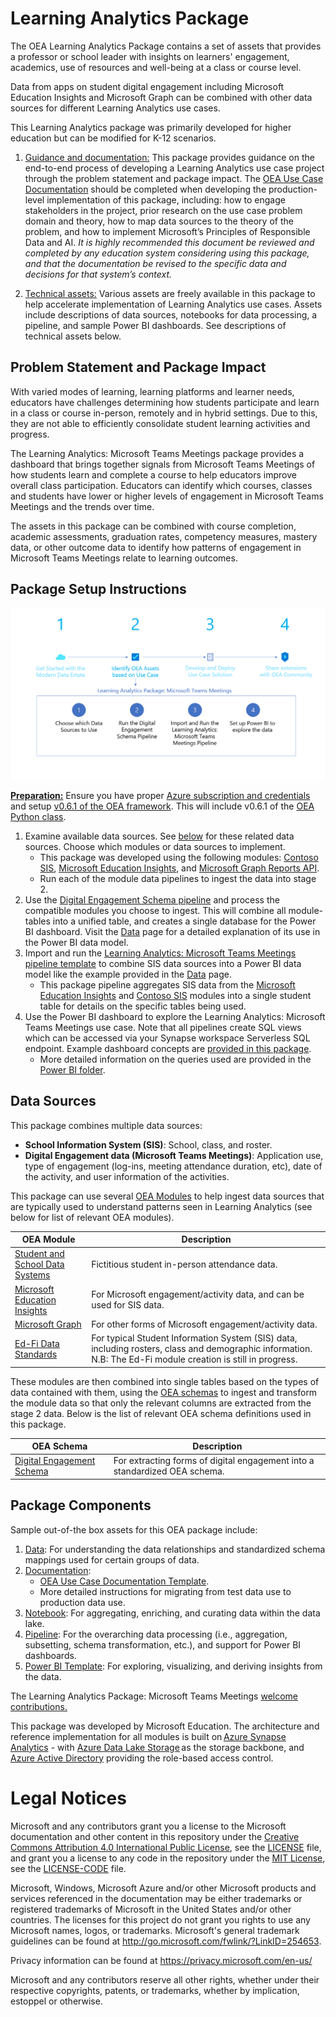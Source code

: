# Learning Analytics Package

The OEA Learning Analytics Package contains a set of assets that provides a professor or school leader with insights on learners' engagement, academics, use of resources and well-being at a class or course level. 

Data from apps on student digital engagement including Microsoft Education Insights and Microsoft Graph can be combined with other data sources for different Learning Analytics use cases. 

This Learning Analytics package was primarily developed for higher education but can be modified for K-12 scenarios.

1. <ins>Guidance and documentation:</ins> This package provides guidance on the end-to-end process of developing a Learning Analytics use case project through the problem statement and package impact. The [OEA Use Case Documentation](https://github.com/microsoft/OpenEduAnalytics/blob/main/docs/use_cases/Open_Education_Analytics_Use_Case_Template_v3.docx) should be completed when developing the production-level implementation of this package, including: how to engage stakeholders in the project, prior research on the use case problem domain and theory, how to map data sources to the theory of the problem, and how to implement Microsoft’s Principles of Responsible Data and AI. <em> It is highly recommended this document be reviewed and completed by any education system considering using this package, and that the documentation be revised to the specific data and decisions for that system’s context. </em>

2. <ins>Technical assets:</ins> Various assets are freely available in this package to help accelerate implementation of Learning Analytics use cases. Assets include descriptions of data sources, notebooks for data processing, a pipeline, and sample Power BI dashboards. See descriptions of technical assets below.

## Problem Statement and Package Impact
With varied modes of learning, learning platforms and learner needs, educators have challenges determining how students participate and learn in a class or course in-person, remotely and in hybrid settings. Due to this, they are not able to efficiently consolidate student learning activities and progress.

The Learning Analytics: Microsoft Teams Meetings package provides a dashboard that brings together signals from Microsoft Teams Meetings of how students learn and complete a course to help educators improve overall class participation. Educators can identify which courses, classes and students have lower or higher levels of engagement in Microsoft Teams Meetings and the trends over time.

The assets in this package can be combined with course completion, academic assessments, graduation rates, competency measures, mastery data, or other outcome data to identify how patterns of engagement in Microsoft Teams Meetings relate to learning outcomes.

## Package Setup Instructions
![](https://github.com/ivybarley/OpenEduAnalytics/blob/main/packages/package_catalog/Learning_Analytics_Microsoft_Teams_Meetings/docs/images/Learning_Analytics_Microsoft_Teams_Package_Setup_Instructions.png)

<ins><strong>Preparation:</ins></strong> Ensure you have proper [Azure subscription and credentials](https://github.com/microsoft/OpenEduAnalytics/tree/main/framework) and setup [v0.6.1 of the OEA framework](https://github.com/microsoft/OpenEduAnalytics/tree/main/framework#setup-of-framework-assets). This will include v0.6.1 of the [OEA Python class](https://github.com/microsoft/OpenEduAnalytics/blob/main/framework/synapse/notebook/OEA_py.ipynb).

1. Examine available data sources. See [below](https://github.com/ivybarley/OpenEduAnalytics/tree/main/packages/package_catalog/Learning_Analytics_Microsoft_Teams_Meetings#data-sources) for these related data sources. Choose which modules or data sources to implement.
    * This package was developed using the following modules: [Contoso SIS](https://github.com/microsoft/OpenEduAnalytics/tree/main/modules/module_catalog/Student_and_School_Data_Systems), [Microsoft Education Insights](https://github.com/microsoft/OpenEduAnalytics/tree/main/modules/module_catalog/Microsoft_Education_Insights), and [Microsoft Graph Reports API](https://github.com/microsoft/OpenEduAnalytics/tree/main/modules/module_catalog/Microsoft_Graph). 
    * Run each of the module data pipelines to ingest the data into stage 2. 
2. Use the [Digital Engagement Schema pipeline](https://github.com/microsoft/OpenEduAnalytics/tree/main/schemas/schema_catalog/Digital_Engagement_Schema/pipeline) and process the compatible modules you choose to ingest. This will combine all module-tables into a unified table, and creates a single database for the Power BI dashboard. Visit the [Data](https://github.com/ivybarley/OpenEduAnalytics/tree/main/packages/package_catalog/Learning_Analytics_Microsoft_Teams_Meetings/data) page for a detailed explanation of its use in the Power BI data model.
3. Import and run the [Learning Analytics: Microsoft Teams Meetings pipeline template](https://github.com/ivybarley/OpenEduAnalytics/tree/main/packages/package_catalog/Learning_Analytics_Microsoft_Teams_Meetings/pipeline) to combine SIS data sources into a Power BI data model like the example provided in the [Data](https://github.com/ivybarley/OpenEduAnalytics/tree/main/packages/package_catalog/Learning_Analytics_Microsoft_Teams_Meetings/data) page.
    * This package pipeline aggregates SIS data from the [Microsoft Education Insights](https://github.com/microsoft/OpenEduAnalytics/tree/main/modules/module_catalog/Microsoft_Education_Insights) and [Contoso SIS](https://github.com/microsoft/OpenEduAnalytics/tree/main/modules/module_catalog/Student_and_School_Data_Systems) modules into a single student table for details on the specific tables being used.
4. Use the Power BI dashboard to explore the Learning Analytics: Microsoft Teams Meetings use case. Note that all pipelines create SQL views which can be accessed via your Synapse workspace Serverless SQL endpoint. Example dashboard concepts are [provided in this package](https://github.com/ivybarley/OpenEduAnalytics/tree/main/packages/package_catalog/Learning_Analytics_Microsoft_Teams_Meetings/powerbi).
      *  More detailed information on the queries used are provided in the [Power BI folder](https://github.com/ivybarley/OpenEduAnalytics/tree/main/packages/package_catalog/Learning_Analytics_Microsoft_Teams_Meetings/powerbi). 
      
## Data Sources
This package combines multiple data sources: 
* <strong>School Information System (SIS)</strong>: School, class, and roster.
* <strong>Digital Engagement data (Microsoft Teams Meetings)</strong>: Application use, type of engagement (log-ins, meeting attendance duration, etc), date of the activity, and user information of the activities.

This package can use several [OEA Modules](https://github.com/microsoft/OpenEduAnalytics/tree/main/modules) to help ingest data sources that are typically used to understand patterns seen in Learning Analytics (see below for list of relevant OEA modules). 

| OEA Module | Description |
| --- | --- |
| [Student and School Data Systems](https://github.com/microsoft/OpenEduAnalytics/tree/main/modules/module_catalog/Student_and_School_Data_Systems) | Fictitious student in-person attendance data. |
| [Microsoft Education Insights](https://github.com/microsoft/OpenEduAnalytics/tree/main/modules/module_catalog/Microsoft_Education_Insights) | For Microsoft engagement/activity data, and can be used for SIS data. |
| [Microsoft Graph](https://github.com/microsoft/OpenEduAnalytics/tree/main/modules/module_catalog/Microsoft_Graph) | For other forms of Microsoft engagement/activity data. |
| [Ed-Fi Data Standards](https://github.com/microsoft/OpenEduAnalytics/tree/main/modules/Education_Data_Standards/Ed-Fi) | For typical Student Information System (SIS) data, including rosters, class and demographic information. N.B: The Ed-Fi module creation is still in progress. |

These modules are then combined into single tables based on the types of data contained with them, using the [OEA schemas](https://github.com/microsoft/OpenEduAnalytics/tree/main/schemas) to ingest and transform the module data so that only the relevant columns are extracted from the stage 2 data. Below is the list of relevant OEA schema definitions used in this package.

| OEA Schema | Description |
| --- | --- |
| [Digital Engagement Schema](https://github.com/microsoft/OpenEduAnalytics/tree/main/schemas/schema_catalog/Digital_Engagement_Schema) | For extracting forms of digital engagement into a standardized OEA schema. |


## Package Components 
Sample out-of-the box assets for this OEA package include: 
1. [Data](https://github.com/ivybarley/OpenEduAnalytics/tree/main/packages/package_catalog/Learning_Analytics_Microsoft_Teams_Meeting/data): For understanding the data relationships and standardized schema mappings used for certain groups of data.
2. [Documentation](https://github.com/ivybarley/OpenEduAnalytics/tree/main/packages/package_catalog/Learning_Analytics_Microsoft_Teams_Meeting/docs): 
      * [OEA Use Case Documentation Template](https://github.com/microsoft/OpenEduAnalytics/blob/main/docs/use_cases/Open_Education_Analytics_Use_Case_Template_v3.docx). 
      * More detailed instructions for migrating from test data use to production data use.
3. [Notebook](https://github.com/ivybarley/OpenEduAnalytics/tree/main/packages/package_catalog/Learning_Analytics_Microsoft_Teams_Meeting/notebooks): For aggregating, enriching, and curating data within the data lake.
4. [Pipeline](https://github.com/ivybarley/OpenEduAnalytics/tree/main/packages/package_catalog/Learning_Analytics_Microsoft_Teams_Meeting/pipeline): For the overarching data processing (i.e., aggregation, subsetting, schema transformation, etc.), and support for Power BI dashboards.
5. [Power BI Template](https://github.com/ivybarley/OpenEduAnalytics/tree/main/packages/package_catalog/Learning_Analytics_Microsoft_Teams_Meeting/powerbi): For exploring, visualizing, and deriving insights from the data.

The Learning Analytics Package: Microsoft Teams Meetings [welcome contributions.](https://github.com/microsoft/OpenEduAnalytics/blob/main/docs/license/CONTRIBUTING.md) 

This package was developed by Microsoft Education. The architecture and reference implementation for all modules is built on [Azure Synapse Analytics](https://azure.microsoft.com/en-us/services/synapse-analytics/) - with [Azure Data Lake Storage](https://docs.microsoft.com/en-us/azure/storage/blobs/data-lake-storage-introduction) as the storage backbone,  and [Azure Active Directory](https://azure.microsoft.com/en-us/services/active-directory/) providing the role-based access control.

# Legal Notices

Microsoft and any contributors grant you a license to the Microsoft documentation and other content
in this repository under the [Creative Commons Attribution 4.0 International Public License](https://creativecommons.org/licenses/by/4.0/legalcode),
see the [LICENSE](LICENSE) file, and grant you a license to any code in the repository under the [MIT License](https://opensource.org/licenses/MIT), see the
[LICENSE-CODE](LICENSE-CODE) file.

Microsoft, Windows, Microsoft Azure and/or other Microsoft products and services referenced in the documentation
may be either trademarks or registered trademarks of Microsoft in the United States and/or other countries.
The licenses for this project do not grant you rights to use any Microsoft names, logos, or trademarks.
Microsoft's general trademark guidelines can be found at http://go.microsoft.com/fwlink/?LinkID=254653.

Privacy information can be found at https://privacy.microsoft.com/en-us/

Microsoft and any contributors reserve all other rights, whether under their respective copyrights, patents,
or trademarks, whether by implication, estoppel or otherwise.
